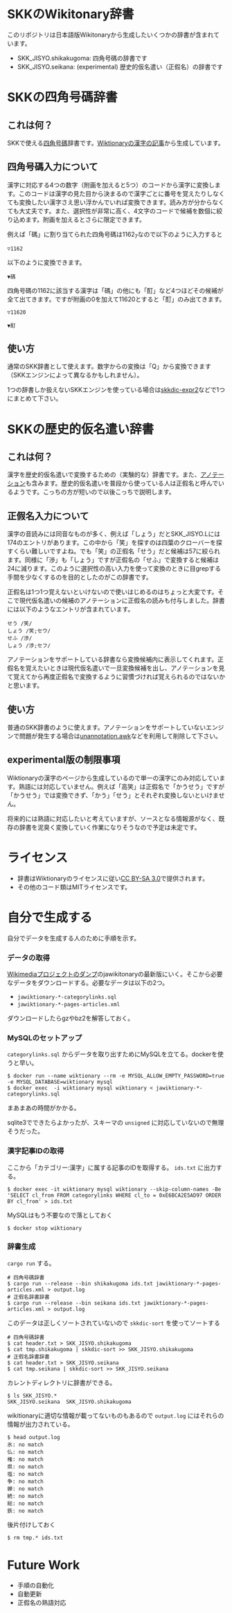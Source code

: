 # SKKのWikitonary辞書

このリポジトリは日本語版Wikitonaryから生成したいくつかの辞書が含まれています。

* SKK_JISYO.shikakugoma: 四角号碼の辞書です
* SKK_JISYO.seikana: (experimental) 歴史的仮名遣い（正假名）の辞書です

# SKKの四角号碼辞書
## これは何？

SKKで使える[四角号碼](https://ja.wikipedia.org/wiki/四角号碼)辞書です。[Wiktionaryの漢字の記事](https://ja.wiktionary.org/wiki/カテゴリ:漢字https://ja.wiktionary.org/wiki/カテゴリ:漢字)から生成しています。

## 四角号碼入力について

漢字に対応する4つの数字（附画を加えると5つ）のコードから漢字に変換します。このコードは漢字の見た目から決まるので漢字ごとに番号を覚えたりしなくても変換したい漢字さえ思い浮かんでいれば変換できます。読み方が分からなくても大丈夫です。また、選択性が非常に高く、4文字のコードで候補を数個に絞り込めます。附画を加えるとさらに限定できます。

例えば「碼」に割り当てられた四角号碼は1162<sub>7</sub>なので以下のように入力すると

```
▽1162
```

以下のように変換できます。

```
▼碼
```


四角号碼の1162に該当する漢字は「碼」の他にも「酊」など4つほどその候補が全て出てきます。ですが附画の0を加えて11620とすると「酊」のみ出てきます。

```
▽11620
```

```
▼酊
```

## 使い方

通常のSKK辞書として使えます。数字からの変換は「Q」から変換できます（SKKエンジンによって異なるかもしれません）。

1つの辞書しか扱えないSKKエンジンを使っている場合は[skkdic-expr2](http://openlab.ring.gr.jp/skk/wiki/wiki.cgi?page=%BC%AD%BD%F1%A5%E1%A5%F3%A5%C6%A5%CA%A5%F3%A5%B9%A5%C4%A1%BC%A5%EB)などで1つにまとめて下さい。

# SKKの歴史的仮名遣い辞書
## これは何？

漢字を歴史的仮名遣いで変換するための（実験的な）辞書です。また、[アノテーション](http://openlab.ring.gr.jp/skk/wiki/wiki.cgi?page=annotation)も含みます。歴史的仮名遣いを普段から使っている人は正假名と呼んでいるようです。こっちの方が短いので以後こっちで説明します。

## 正假名入力について

漢字の音読みには同音なものが多く、例えば「しょう」だとSKK_JISYO.Lには174のエントリがあります。この中から「笑」を探すのは四葉のクローバーを探すくらい難しいですよね。でも「笑」の正假名「せう」だと候補は57に絞られます。同様に「渉」も「しょう」ですが正假名の「せふ」で変換すると候補は24に減ります。このように選択性の高い入力を使って変換のときに目grepする手間を少なくするのを目的としたのがこの辞書です。

正假名は1つ1つ覚えないといけないので使いはじめるのはちょっと大変です。そこで現代仮名遣いの候補のアノテーションに正假名の読みも付与しました。辞書には以下のようなエントリが含まれています。

```
せう /笑/
しょう /笑;セウ/
せふ /渉/
しょう /渉;セフ/
```

アノテーションをサポートしている辞書なら変換候補内に表示してくれます。正假名を覚えたいときは現代仮名遣いで一旦変換候補を出し、アノテーションを見て覚えてから再度正假名で変換するように習慣づければ覚えられるのではないかと思います。

## 使い方

普通のSKK辞書のように使えます。アノテーションをサポートしていないエンジンで問題が発生する場合は[unannotation.awk](http://openlab.jp/skk/skk/tools/unannotation.awk)などを利用して削除して下さい。

## experimental版の制限事項

Wiktionaryの漢字のページから生成しているので単一の漢字にのみ対応しています。熟語には対応していません。例えば「高笑」は正假名で「かうせう」ですが「かうせう」では変換できず、「かう」「せう」とそれぞれ変換しないといけません。

将来的には熟語に対応したいと考えていますが、ソースとなる情報源がなく、既存の辞書を泥臭く変換していく作業になりそうなので予定は未定です。

# ライセンス

* 辞書はWiktionaryのライセンスに従い[CC BY-SA 3.0](https://creativecommons.org/licenses/by-sa/3.0/deed.ja)で提供されます。
* その他のコード類はMITライセンスです。

# 自分で生成する

自分でデータを生成する人のために手順を示す。

### データの取得

[Wikimediaプロジェクトのダンプ](https://dumps.wikimedia.org/backup-index.html)のjawikitonaryの最新版にいく。そこから必要なデータをダウンロードする。必要なデータは以下の2つ。

* `jawiktionary-*-categorylinks.sql`
* `jawiktionary-*-pages-articles.xml`

ダウンロードしたらgzやbz2を解答しておく。

### MySQLのセットアップ

`categorylinks.sql` からデータを取り出すためにMySQLを立てる。dockerを使うと早い。

```console
$ docker run --name wiktionary --rm -e MYSQL_ALLOW_EMPTY_PASSWORD=true  -e MYSQL_DATABASE=wiktionary mysql
$ docker exec  -i wiktionary mysql wiktionary < jawiktionary-*-categorylinks.sql
```

まあまあの時間がかかる。

sqlite3でできたらよかったが、スキーマの `unsigned` に対応していないので無理そうだった。

### 漢字記事IDの取得

ここから「カテゴリー:漢字」に属する記事のIDを取得する。 `ids.txt` に出力する。

```console
$ docker exec -it wiktionary mysql wiktionary --skip-column-names -Be 'SELECT cl_from FROM categorylinks WHERE cl_to = 0xE6BCA2E5AD97 ORDER BY cl_from' > ids.txt
```

MySQLはもう不要なので落としておく

``` console
$ docker stop wiktionary
```

### 辞書生成

`cargo run` する。

```console
# 四角号碼辞書
$ cargo run --release --bin shikakugoma ids.txt jawiktionary-*-pages-articles.xml > output.log
# 正假名辞書辞書
$ cargo run --release --bin seikana ids.txt jawiktionary-*-pages-articles.xml > output.log
```

このデータは正しくソートされていないので `skkdic-sort` を使ってソートする

``` console
# 四角号碼辞書
$ cat header.txt > SKK_JISYO.shikakugoma
$ cat tmp.shikakugoma | skkdic-sort >> SKK_JISYO.shikakugoma
# 正假名辞書辞書
$ cat header.txt > SKK_JISYO.seikana
$ cat tmp.seikana | skkdic-sort >> SKK_JISYO.seikana
```

カレントディレクトリに辞書ができる。

```console
$ ls SKK_JISYO.*
SKK_JISYO.seikana  SKK_JISYO.shikakugoma
```

wikitionaryに適切な情報が載ってないものもあるので `output.log` にはそれらの情報が出力されている。

```console
$ head output.log
氷: no match
仏: no match
権: no match
県: no match
塩: no match
争: no match
蝉: no match
続: no match
総: no match
鉃: no match
```

後片付けしておく

``` console
$ rm tmp.* ids.txt
```

# Future Work

* 手順の自動化
* 自動更新
* 正假名の熟語対応
